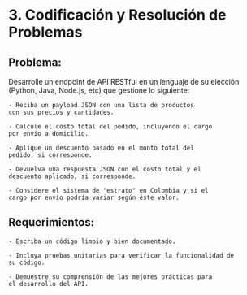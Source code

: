 # 3. Codificación y Resolución de Problemas

## Problema:

Desarrolle un endpoint de API RESTful en un lenguaje de su elección (Python, Java, Node.js, etc) que gestione lo siguiente:

    - Reciba un payload JSON con una lista de productos
    con sus precios y cantidades.

    - Calcule el costo total del pedido, incluyendo el cargo
    por envío a domicilio.

    - Aplique un descuento basado en el monto total del
    pedido, si corresponde.

    - Devuelva una respuesta JSON con el costo total y el
    descuento aplicado, si corresponde.

    - Considere el sistema de "estrato" en Colombia y si el
    cargo por envío podría variar según éste valor.

## Requerimientos:

    - Escriba un código limpio y bien documentado.

    - Incluya pruebas unitarias para verificar la funcionalidad de
    su código.

    - Demuestre su comprensión de las mejores prácticas para
    el desarrollo del API.